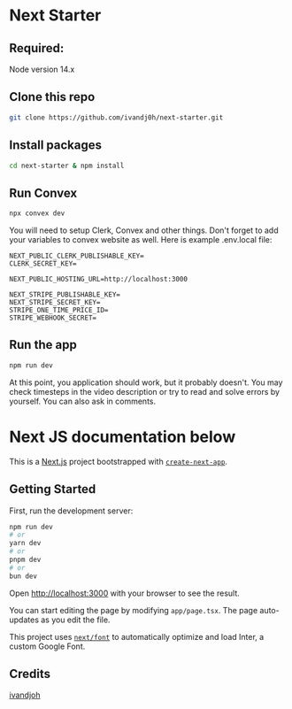 # Next Starter

## Required:
Node version 14.x

## Clone this repo
```bash
git clone https://github.com/ivandj0h/next-starter.git
```

## Install packages
```bash
cd next-starter & npm install
```

## Run Convex
```bash
npx convex dev
```

You will need to setup Clerk, Convex and other things. Don't forget to add your variables to convex website as well. Here is example .env.local file:

```env
NEXT_PUBLIC_CLERK_PUBLISHABLE_KEY=
CLERK_SECRET_KEY=

NEXT_PUBLIC_HOSTING_URL=http://localhost:3000

NEXT_STRIPE_PUBLISHABLE_KEY=
NEXT_STRIPE_SECRET_KEY=
STRIPE_ONE_TIME_PRICE_ID=
STRIPE_WEBHOOK_SECRET=
```

## Run the app
```bash
npm run dev
```

At this point, you application should work, but it probably doesn't. You may check timesteps in the video description or try to read and solve errors by yourself. You can also ask in comments.

# Next JS documentation below

This is a [Next.js](https://nextjs.org/) project bootstrapped with [`create-next-app`](https://github.com/vercel/next.js/tree/canary/packages/create-next-app).

## Getting Started

First, run the development server:

```bash
npm run dev
# or
yarn dev
# or
pnpm dev
# or
bun dev
```

Open [http://localhost:3000](http://localhost:3000) with your browser to see the result.

You can start editing the page by modifying `app/page.tsx`. The page auto-updates as you edit the file.

This project uses [`next/font`](https://nextjs.org/docs/basic-features/font-optimization) to automatically optimize and load Inter, a custom Google Font.

## Credits

[ivandjoh](https://github.com/ivandj0h)